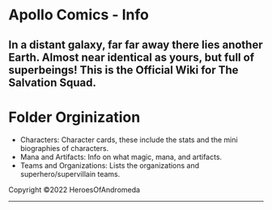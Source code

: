 # Apollo Comics - Info
In a distant galaxy, far far away there lies another Earth. Almost near identical as yours, but full of superbeings! This is the Official Wiki for The Salvation Squad.
-----

# Folder Orginization
- Characters: Character cards, these include the stats and the mini biographies of characters.
- Mana and Artifacts: Info on what magic, mana, and artifacts.
- Teams and Organizations: Lists the organizations and superhero/supervillain teams.

Copyright ©2022 HeroesOfAndromeda

-----
